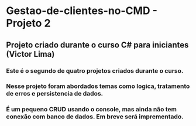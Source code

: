 # Gestao-de-clientes-no-CMD - Projeto 2
## Projeto criado durante o curso C# para iniciantes (Victor Lima)
### Este é o segundo de quatro projetos criados durante o curso. 
### Nesse projeto foram abordados temas como logica, tratamento de erros e persistencia de dados.
### É um pequeno CRUD usando o console, mas ainda não tem conexão com banco de dados. Em breve será imprementado.
